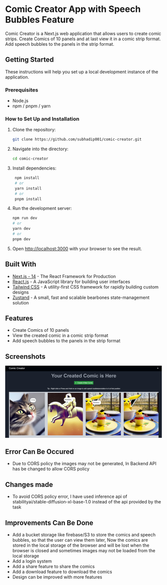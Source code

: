 # Comic Creator App with Speech Bubbles Feature

Comic Creator is a Next.js web application that allows users to create comic strips.
Create Comics of 10 panels and at last view it in a comic strip format.
Add speech bubbles to the panels in the strip format.

## Getting Started

These instructions will help you set up a local development instance of the application.

### Prerequisites

- Node.js
- npm / pnpm / yarn

### How to Set Up and Installation

1. Clone the repository:

   ```bash
   git clone https://github.com/subhadip001/comic-creator.git
   ```

2. Navigate into the directory:

   ```bash
   cd comic-creator
   ```

3. Install dependencies:

   ```bash
    npm install
    # or
    yarn install
    # or
    pnpm install
   ```

4. Run the development server:

   ```bash
   npm run dev
   # or
   yarn dev
   # or
   pnpm dev
   ```

5. Open [http://localhost:3000](http://localhost:3000) with your browser to see the result.

## Built With

- [Next.js - 14](https://nextjs.org/) - The React Framework for Production
- [React.js](https://reactjs.org/) - A JavaScript library for building user interfaces
- [Tailwind CSS](https://tailwindcss.com/) - A utility-first CSS framework for rapidly building custom designs
- [Zustand](https://zustand-demo.pmnd.rs/) - A small, fast and scalable bearbones state-management solution

## Features

- Create Comics of 10 panels
- View the created comic in a comic strip format
- Add speech bubbles to the panels in the strip format

## Screenshots

![Comic Panel](screenshots/comic.png)

## Error Can Be Occured

- Due to CORS policy the images may not be generated, In Backend API has be changed to allow CORS policy

## Changes made

- To avoid CORS policy error, I have used inference api of stabilityai/stable-diffusion-xl-base-1.0 instead of the api provided by the task

## Improvements Can Be Done

- Add a bucket storage like firebase/S3 to store the comics and speech bubbles, so that the user can view them later, Now the comics are stored in the local storage of the browser and will be lost when the browser is closed and sometimes images may not be loaded from the local storage
- Add a login system
- Add a share feature to share the comics
- Add a download feature to download the comics
- Design can be improved with more features
